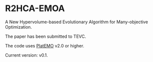 # R2HCA-EMOA

A New Hypervolume-based Evolutionary Algorithm for Many-objective Optimization.

The paper has been submitted to TEVC.

The code uses [PlatEMO](https://github.com/BIMK/PlatEMO/) v2.0 or higher.

Current version: v0.1.
